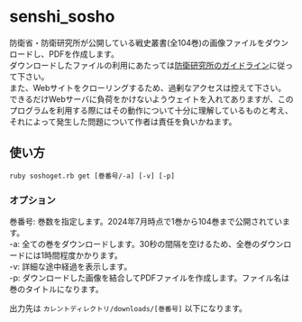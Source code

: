# senshi_sosho

防衛省・防衛研究所が公開している戦史叢書(全104巻)の画像ファイルをダウンロードし、PDFを作成します。  
ダウンロードしたファイルの利用にあたっては[防衛研究所のガイドライン](https://www.nids.mod.go.jp/utility/index.html)に従って下さい。  
また、Webサイトをクローリングするため、過剰なアクセスは控えて下さい。  
できるだけWebサーバに負荷をかけないようウェイトを入れてありますが、このプログラムを利用する際にはその動作について十分に理解しているものと考え、それによって発生した問題について作者は責任を負いかねます。

## 使い方

`ruby soshoget.rb get [巻番号/-a] [-v] [-p]`

### オプション

巻番号: 巻数を指定します。2024年7月時点で1巻から104巻まで公開されています。  
-a: 全ての巻をダウンロードします。30秒の間隔を空けるため、全巻のダウンロードには1時間程度かかります。  
-v: 詳細な途中経過を表示します。  
-p: ダウンロードした画像を結合してPDFファイルを作成します。ファイル名は巻のタイトルになります。  

出力先は `カレントディレクトリ/downloads/[巻番号]` 以下になります。
